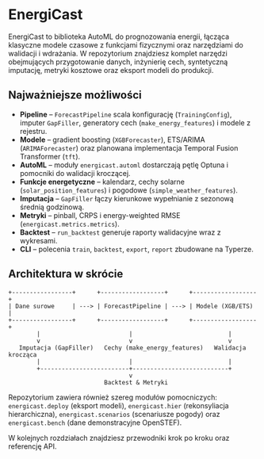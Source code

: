 # EnergiCast

EnergiCast to biblioteka AutoML do prognozowania energii, łącząca klasyczne modele
czasowe z funkcjami fizycznymi oraz narzędziami do walidacji i wdrażania. W repozytorium
znajdziesz komplet narzędzi obejmujących przygotowanie danych, inżynierię cech,
syntetyczną imputację, metryki kosztowe oraz eksport modeli do produkcji.

## Najważniejsze możliwości

- **Pipeline** – `ForecastPipeline` scala konfigurację (`TrainingConfig`), imputer
  `GapFiller`, generatory cech (`make_energy_features`) i modele z rejestru.
- **Modele** – gradient boosting (`XGBForecaster`), ETS/ARIMA (`ARIMAForecaster`) oraz
  planowana implementacja Temporal Fusion Transformer (`tft`).
- **AutoML** – moduły `energicast.automl` dostarczają pętlę Optuna i pomocniki do
  walidacji kroczącej.
- **Funkcje energetyczne** – kalendarz, cechy solarne (`solar_position_features`) i
  pogodowe (`simple_weather_features`).
- **Imputacja** – `GapFiller` łączy kierunkowe wypełnianie z sezonową średnią godzinową.
- **Metryki** – pinball, CRPS i energy-weighted RMSE (`energicast.metrics.metrics`).
- **Backtest** – `run_backtest` generuje raporty walidacyjne wraz z wykresami.
- **CLI** – polecenia `train`, `backtest`, `export`, `report` zbudowane na Typerze.

## Architektura w skrócie

```text
+-----------------+      +------------------+      +------------------+
| Dane surowe     | ---> | ForecastPipeline | ---> | Modele (XGB/ETS) |
+-----------------+      +------------------+      +------------------+
        |                         |                           |
        v                         v                           v
   Imputacja (GapFiller)   Cechy (make_energy_features)   Walidacja krocząca
        |                         |                           |
        +-------------------------+---------------------------+
                                  v
                           Backtest & Metryki
```

Repozytorium zawiera również szereg modułów pomocniczych: `energicast.deploy` (eksport
modeli), `energicast.hier` (rekonsyliacja hierarchiczna), `energicast.scenarios`
(scenariusze pogody) oraz `energicast.bench` (dane demonstracyjne OpenSTEF).

W kolejnych rozdziałach znajdziesz przewodniki krok po kroku oraz referencję API.
